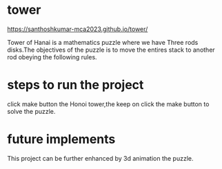 # tower
https://santhoshkumar-mca2023.github.io/tower/

Tower of Hanai is a mathematics puzzle where we have Three rods disks.The objectives of the puzzle is to move the entires stack to another rod obeying the following rules.
# steps to run the project
click make button the Honoi tower,the keep on click the make button to solve the puzzle.
# future implements
This project can be further enhanced by 3d animation the puzzle.



